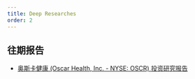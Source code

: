 ```yaml
---
title: Deep Researches
order: 2
---
```


## 往期报告

- [奥斯卡健康 (Oscar Health, Inc. - NYSE: OSCR) 投资研究报告](/docs/posts/2025-07-06-oscar-health-inc-nyse-oscr/)

